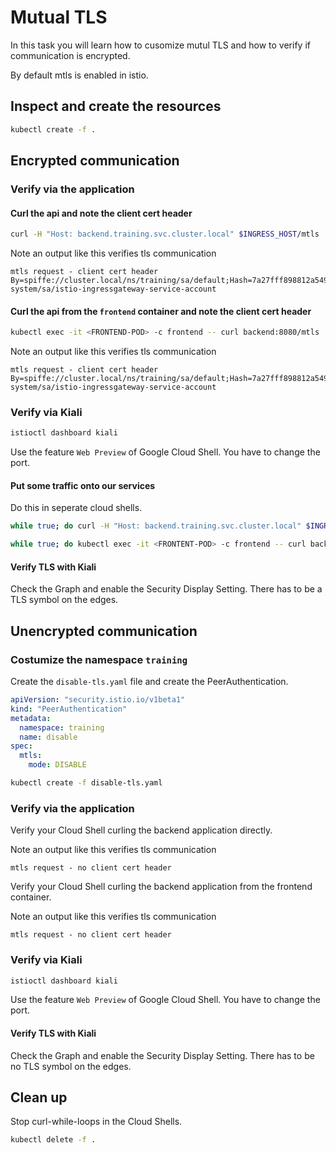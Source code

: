# Mutual TLS

In this task you will learn how to cusomize mutul TLS and how to verify if communication is encrypted.

By default mtls is enabled in istio.

## Inspect and create the resources

```bash
kubectl create -f .
```

## Encrypted communication

### Verify via the application

#### Curl the api and note the client cert header

```bash
curl -H "Host: backend.training.svc.cluster.local" $INGRESS_HOST/mtls
```

Note an output like this verifies tls communication
```
mtls request - client cert header By=spiffe://cluster.local/ns/training/sa/default;Hash=7a27fff898812a54990ae99edd24346880a7c1614cf031077139f68ca571d0a9;Subject="";URI=spiffe://cluster.local/ns/istio-system/sa/istio-ingressgateway-service-account
```

#### Curl the api from the `frontend` container and note the client cert header

```bash
kubectl exec -it <FRONTEND-POD> -c frontend -- curl backend:8080/mtls
```

Note an output like this verifies tls communication
```
mtls request - client cert header By=spiffe://cluster.local/ns/training/sa/default;Hash=7a27fff898812a54990ae99edd24346880a7c1614cf031077139f68ca571d0a9;Subject="";URI=spiffe://cluster.local/ns/istio-system/sa/istio-ingressgateway-service-account
```

### Verify via Kiali

```bash
istioctl dashboard kiali
```

Use the feature `Web Preview` of Google Cloud Shell. You have to change the port.

#### Put some traffic onto our services

Do this in seperate cloud shells.

```bash
while true; do curl -H "Host: backend.training.svc.cluster.local" $INGRESS_HOST/mtls; sleep 5; done
```

```bash
while true; do kubectl exec -it <FRONTENT-POD> -c frontend -- curl backend:8080/mtls; sleep 5; done
```

#### Verify TLS with Kiali

Check the Graph and enable the Security Display Setting. There has to be a TLS symbol on the edges.

## Unencrypted communication

### Costumize the namespace `training`

Create the `disable-tls.yaml` file and create the PeerAuthentication.

```yaml
apiVersion: "security.istio.io/v1beta1"
kind: "PeerAuthentication"
metadata:
  namespace: training
  name: disable
spec:
  mtls:
    mode: DISABLE
```

```bash
kubectl create -f disable-tls.yaml
```
### Verify via the application

Verify your Cloud Shell curling the backend application directly.

Note an output like this verifies tls communication
```
mtls request - no client cert header
```

Verify your Cloud Shell curling the backend application from the frontend container.

Note an output like this verifies tls communication
```
mtls request - no client cert header
```

### Verify via Kiali

```bash
istioctl dashboard kiali
```

Use the feature `Web Preview` of Google Cloud Shell. You have to change the port.

#### Verify TLS with Kiali

Check the Graph and enable the Security Display Setting. There has to be no TLS symbol on the edges.

## Clean up

Stop curl-while-loops in the Cloud Shells.

```bash
kubectl delete -f .
```
